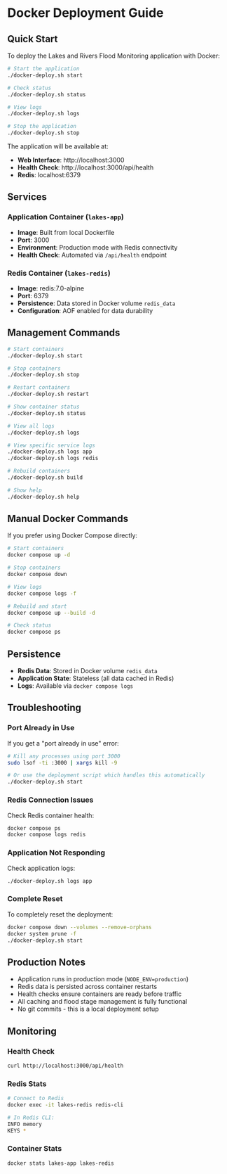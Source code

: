 # Docker Deployment Guide

## Quick Start

To deploy the Lakes and Rivers Flood Monitoring application with Docker:

```bash
# Start the application
./docker-deploy.sh start

# Check status
./docker-deploy.sh status

# View logs
./docker-deploy.sh logs

# Stop the application
./docker-deploy.sh stop
```

The application will be available at:
- **Web Interface**: http://localhost:3000
- **Health Check**: http://localhost:3000/api/health
- **Redis**: localhost:6379

## Services

### Application Container (`lakes-app`)
- **Image**: Built from local Dockerfile
- **Port**: 3000
- **Environment**: Production mode with Redis connectivity
- **Health Check**: Automated via `/api/health` endpoint

### Redis Container (`lakes-redis`)
- **Image**: redis:7.0-alpine
- **Port**: 6379
- **Persistence**: Data stored in Docker volume `redis_data`
- **Configuration**: AOF enabled for data durability

## Management Commands

```bash
# Start containers
./docker-deploy.sh start

# Stop containers
./docker-deploy.sh stop

# Restart containers
./docker-deploy.sh restart

# Show container status
./docker-deploy.sh status

# View all logs
./docker-deploy.sh logs

# View specific service logs
./docker-deploy.sh logs app
./docker-deploy.sh logs redis

# Rebuild containers
./docker-deploy.sh build

# Show help
./docker-deploy.sh help
```

## Manual Docker Commands

If you prefer using Docker Compose directly:

```bash
# Start containers
docker compose up -d

# Stop containers
docker compose down

# View logs
docker compose logs -f

# Rebuild and start
docker compose up --build -d

# Check status
docker compose ps
```

## Persistence

- **Redis Data**: Stored in Docker volume `redis_data`
- **Application State**: Stateless (all data cached in Redis)
- **Logs**: Available via `docker compose logs`

## Troubleshooting

### Port Already in Use
If you get a "port already in use" error:
```bash
# Kill any processes using port 3000
sudo lsof -ti :3000 | xargs kill -9

# Or use the deployment script which handles this automatically
./docker-deploy.sh start
```

### Redis Connection Issues
Check Redis container health:
```bash
docker compose ps
docker compose logs redis
```

### Application Not Responding
Check application logs:
```bash
./docker-deploy.sh logs app
```

### Complete Reset
To completely reset the deployment:
```bash
docker compose down --volumes --remove-orphans
docker system prune -f
./docker-deploy.sh start
```

## Production Notes

- Application runs in production mode (`NODE_ENV=production`)
- Redis data is persisted across container restarts
- Health checks ensure containers are ready before traffic
- All caching and flood stage management is fully functional
- No git commits - this is a local deployment setup

## Monitoring

### Health Check
```bash
curl http://localhost:3000/api/health
```

### Redis Stats
```bash
# Connect to Redis
docker exec -it lakes-redis redis-cli

# In Redis CLI:
INFO memory
KEYS *
```

### Container Stats
```bash
docker stats lakes-app lakes-redis
```

